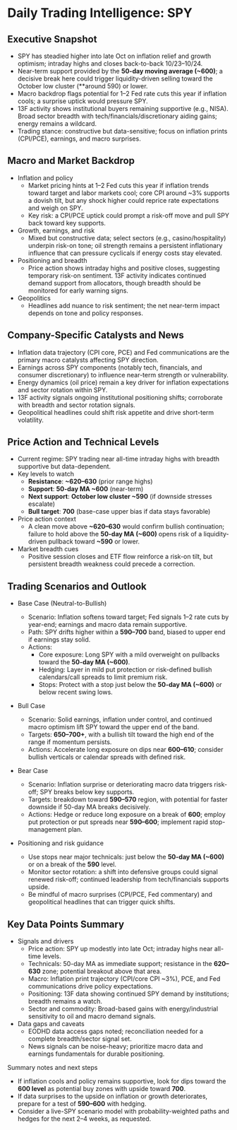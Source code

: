 # Daily Trading Intelligence: SPY

## Executive Snapshot
- SPY has steadied higher into late Oct on inflation relief and growth optimism; intraday highs and closes back-to-back 10/23–10/24.
- Near-term support provided by the **50-day moving average (~600)**; a decisive break here could trigger liquidity-driven selling toward the October low cluster (**around 590) or lower.
- Macro backdrop flags potential for 1–2 Fed rate cuts this year if inflation cools; a surprise uptick would pressure SPY.
- 13F activity shows institutional buyers remaining supportive (e.g., NISA). Broad sector breadth with tech/financials/discretionary aiding gains; energy remains a wildcard.
- Trading stance: constructive but data-sensitive; focus on inflation prints (CPI/PCE), earnings, and macro surprises.

## Macro and Market Backdrop
- Inflation and policy
  - Market pricing hints at 1–2 Fed cuts this year if inflation trends toward target and labor markets cool; core CPI around ~3% supports a dovish tilt, but any shock higher could reprice rate expectations and weigh on SPY.
  - Key risk: a CPI/PCE uptick could prompt a risk-off move and pull SPY back toward key supports.
- Growth, earnings, and risk
  - Mixed but constructive data; select sectors (e.g., casino/hospitality) underpin risk-on tone; oil strength remains a persistent inflationary influence that can pressure cyclicals if energy costs stay elevated.
- Positioning and breadth
  - Price action shows intraday highs and positive closes, suggesting temporary risk-on sentiment. 13F activity indicates continued demand support from allocators, though breadth should be monitored for early warning signs.
- Geopolitics
  - Headlines add nuance to risk sentiment; the net near-term impact depends on tone and policy responses.

## Company-Specific Catalysts and News
- Inflation data trajectory (CPI core, PCE) and Fed communications are the primary macro catalysts affecting SPY direction.
- Earnings across SPY components (notably tech, financials, and consumer discretionary) to influence near-term strength or vulnerability.
- Energy dynamics (oil price) remain a key driver for inflation expectations and sector rotation within SPY.
- 13F activity signals ongoing institutional positioning shifts; corroborate with breadth and sector rotation signals.
- Geopolitical headlines could shift risk appetite and drive short-term volatility.

## Price Action and Technical Levels
- Current regime: SPY trading near all-time intraday highs with breadth supportive but data-dependent.
- Key levels to watch
  - **Resistance**: **~620–630** (prior range highs)
  - **Support**: **50-day MA ~600** (near-term)
  - **Next support**: **October low cluster ~590** (if downside stresses escalate)
  - **Bull target**: **700** (base-case upper bias if data stays favorable)
- Price action context
  - A clean move above **~620–630** would confirm bullish continuation; failure to hold above the **50-day MA (~600)** opens risk of a liquidity-driven pullback toward **~590** or lower.
- Market breadth cues
  - Positive session closes and ETF flow reinforce a risk-on tilt, but persistent breadth weakness could precede a correction.

## Trading Scenarios and Outlook
- Base Case (Neutral-to-Bullish)
  - Scenario: Inflation softens toward target; Fed signals 1–2 rate cuts by year-end; earnings and macro data remain supportive.
  - Path: SPY drifts higher within a **590–700** band, biased to upper end if earnings stay solid.
  - Actions:
    - Core exposure: Long SPY with a mild overweight on pullbacks toward the **50-day MA (~600)**.
    - Hedging: Layer in mild put protection or risk-defined bullish calendars/call spreads to limit premium risk.
    - Stops: Protect with a stop just below the **50-day MA (~600)** or below recent swing lows.
- Bull Case
  - Scenario: Solid earnings, inflation under control, and continued macro optimism lift SPY toward the upper end of the band.
  - Targets: **650–700+**, with a bullish tilt toward the high end of the range if momentum persists.
  - Actions: Accelerate long exposure on dips near **600–610**; consider bullish verticals or calendar spreads with defined risk.
- Bear Case
  - Scenario: Inflation surprise or deteriorating macro data triggers risk-off; SPY breaks below key supports.
  - Targets: breakdown toward **590–570** region, with potential for faster downside if 50-day MA breaks decisively.
  - Actions: Hedge or reduce long exposure on a break of **600**; employ put protection or put spreads near **590–600**; implement rapid stop-management plan.

- Positioning and risk guidance
  - Use stops near major technicals: just below the **50-day MA (~600)** or on a break of the **590** level.
  - Monitor sector rotation: a shift into defensive groups could signal renewed risk-off; continued leadership from tech/financials supports upside.
  - Be mindful of macro surprises (CPI/PCE, Fed commentary) and geopolitical headlines that can trigger quick shifts.

## Key Data Points Summary
- Signals and drivers
  - Price action: SPY up modestly into late Oct; intraday highs near all-time levels.
  - Technicals: 50-day MA as immediate support; resistance in the **620–630** zone; potential breakout above that area.
  - Macro: Inflation print trajectory (CPI/core CPI ~3%), PCE, and Fed communications drive policy expectations.
  - Positioning: 13F data showing continued SPY demand by institutions; breadth remains a watch.
  - Sector and commodity: Broad-based gains with energy/industrial sensitivity to oil and macro demand signals.
- Data gaps and caveats
  - EODHD data access gaps noted; reconciliation needed for a complete breadth/sector signal set.
  - News signals can be noise-heavy; prioritize macro data and earnings fundamentals for durable positioning.

Summary notes and next steps
- If inflation cools and policy remains supportive, look for dips toward the **600 level** as potential buy zones with upside toward **700**.
- If data surprises to the upside on inflation or growth deteriorates, prepare for a test of **590–600** with hedging.
- Consider a live-SPY scenario model with probability-weighted paths and hedges for the next 2–4 weeks, as requested.